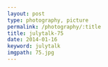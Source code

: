 ```yaml
---
layout: post
type: photography, picture
permalink: /photography/:title
title: julytalk-75
date: 2014-01-16
keyword: julytalk
imgpath: 75.jpg
---
```



